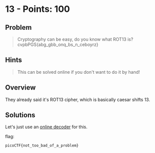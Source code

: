 # 13 - Points: 100

## Problem

> Cryptography can be easy, do you know what ROT13 is? cvpbPGS{abg_gbb_onq_bs_n_ceboyrz}

## Hints

> This can be solved online if you don't want to do it by hand!

## Overview

They already said it's ROT13 cipher, which is basically caesar shifts 13.


## Solutions

Let's just use an [online decoder](https://cryptii.com/pipes/rot13-decoder) for this.

flag:
```
picoCTF{not_too_bad_of_a_problem}
```
